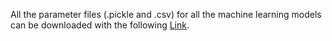 All the parameter files (.pickle and .csv) for all the machine learning models can be downloaded with the following [Link](https://www.youtube.com/watch?v=dQw4w9WgXcQ). 
